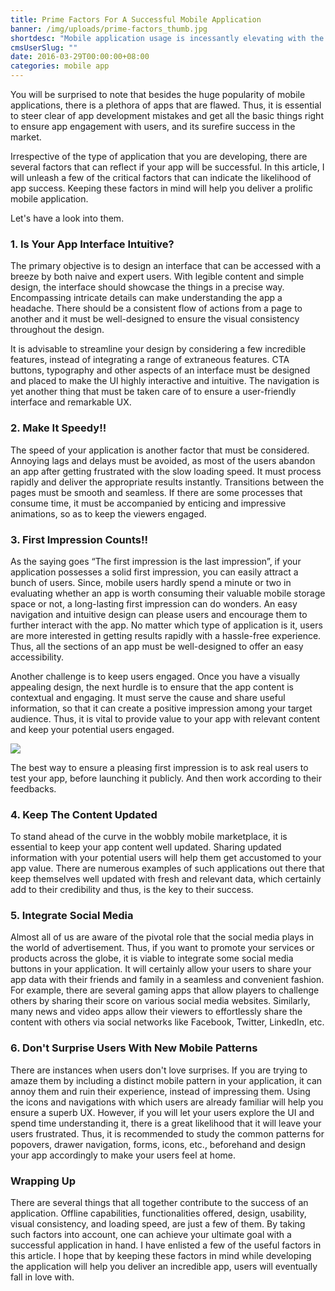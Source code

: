```yaml
---
title: Prime Factors For A Successful Mobile Application
banner: /img/uploads/prime-factors_thumb.jpg
shortdesc: "Mobile application usage is incessantly elevating with the increasing craze for smart devices, which can be compounded to their fabulous features and benefits. "
cmsUserSlug: ""
date: 2016-03-29T00:00:00+08:00
categories: mobile app
---
```


You will be surprised to note that besides the huge popularity of mobile applications, there is a plethora of apps that are flawed. Thus, it is essential to steer clear of app development mistakes and get all the basic things right to ensure app engagement with users, and its surefire success in the market. 

Irrespective of the type of application that you are developing, there are several factors that can reflect if your app will be successful. In this article, I will unleash a few of the critical factors that can indicate the likelihood of app success. Keeping these factors in mind will help you deliver a prolific mobile application.

  Let's have a look into them. 

### 1. Is Your App Interface Intuitive?

The primary objective is to design an interface that can be accessed with a breeze by both naive and expert users. With legible content and simple design, the interface should showcase the things in a precise way. Encompassing intricate details can make understanding the app a headache. There should be a consistent flow of actions from a page to another and it must be well-designed to ensure the visual consistency throughout the design. 

It is advisable to streamline your design by considering a few incredible features, instead of integrating a range of extraneous features. CTA buttons, typography and other aspects of an interface must be designed and placed to make the UI highly interactive and intuitive. The navigation is yet another thing that must be taken care of to ensure a user-friendly interface and remarkable UX. 

### 2. Make It Speedy!!

The speed of your application is another factor that must be considered. Annoying lags and delays must be avoided, as most of the users abandon an app after getting frustrated with the slow loading speed. It must process rapidly and deliver the appropriate results instantly. Transitions between the pages must be smooth and seamless. If there are some processes that consume time, it must be accompanied by enticing and impressive animations, so as to keep the viewers engaged. 

### 3. First Impression Counts!!

As the saying goes “The first impression is the last impression”, if your application possesses a solid first impression, you can easily attract a bunch of users. Since, mobile users hardly spend a minute or two in evaluating whether an app is worth consuming their valuable mobile storage space or not, a long-lasting first impression can do wonders. An easy navigation and intuitive design can please users and encourage them to further interact with the app. No matter which type of application is it, users are more interested in getting results rapidly with a hassle-free experience. Thus, all the sections of an app must be well-designed to offer an easy accessibility. 

Another challenge is to keep users engaged. Once you have a visually appealing design, the next hurdle is to ensure that the app content is contextual and engaging. It must serve the cause and share useful information, so that it can create a positive impression among your target audience. Thus, it is vital to provide value to your app with relevant content and keep your potential users engaged.

 ![](https://webfactories.biz/uploads/site_phpwebfactories/pages/images/blog/Prime-Factors_thumb2.jpg)

 The best way to ensure a pleasing first impression is to ask real users to test your app, before launching it publicly. And then work according to their feedbacks. 

### 4. Keep The Content Updated

To stand ahead of the curve in the wobbly mobile marketplace, it is essential to keep your app content well updated. Sharing updated information with your potential users will help them get accustomed to your app value. There are numerous examples of such applications out there that keep themselves well updated with fresh and relevant data, which certainly add to their credibility and thus, is the key to their success. 

### 5. Integrate Social Media

Almost all of us are aware of the pivotal role that the social media plays in the world of advertisement. Thus, if you want to promote your services or products across the globe, it is viable to integrate some social media buttons in your application. It will certainly allow your users to share your app data with their friends and family in a seamless and convenient fashion. For example, there are several gaming apps that allow players to challenge others by sharing their score on various social media websites. Similarly, many news and video apps allow their viewers to effortlessly share the content with others via social networks like Facebook, Twitter, LinkedIn, etc. 

### 6. Don't Surprise Users With New Mobile Patterns

There are instances when users don't love surprises. If you are trying to amaze them by including a distinct mobile pattern in your application, it can annoy them and ruin their experience, instead of impressing them. Using the icons and navigations with which users are already familiar will help you ensure a superb UX. However, if you will let your users explore the UI and spend time understanding it, there is a great likelihood that it will leave your users frustrated. Thus, it is recommended to study the common patterns for popovers, drawer navigation, forms, icons, etc., beforehand and design your app accordingly to make your users feel at home. 

### Wrapping Up

There are several things that all together contribute to the success of an application. Offline capabilities, functionalities offered, design, usability, visual consistency, and loading speed, are just a few of them. By taking such factors into account, one can achieve your ultimate goal with a successful application in hand. I have enlisted a few of the useful factors in this article. I hope that by keeping these factors in mind while developing the application will help you deliver an incredible app, users will eventually fall in love with. 

  

  